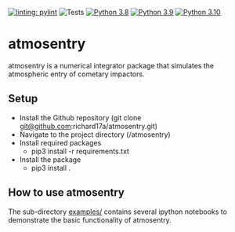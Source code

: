 [![linting: pylint](https://img.shields.io/badge/linting-pylint-yellowgreen)](https://github.com/PyCQA/pylint)
![Tests](https://github.com/richard17a/atmosentry/actions/workflows/python-package.yml/badge.svg)
[![Python 3.8](https://img.shields.io/badge/python-3.8-blue.svg)](https://www.python.org/downloads/release/python-360/) 
[![Python 3.9](https://img.shields.io/badge/python-3.9-red.svg)](https://www.python.org/downloads/release/python-360/) 
[![Python 3.10](https://img.shields.io/badge/python-3.10-green.svg)](https://www.python.org/downloads/release/python-360/)

# atmosentry

atmosentry is a numerical integrator package that simulates the atmospheric entry of cometary impactors. 

## Setup

- Install the Github repository (git clone git@github.com:richard17a/atmosentry.git)
- Navigate to the project directory (/atmosentry)
- Install required packages
    - pip3 install -r requirements.txt
- Install the package
    - pip3 install .

## How to use atmosentry

The sub-directory [examples/](./examples/) contains several ipython notebooks to demonstrate the basic functionality of atmosentry.
